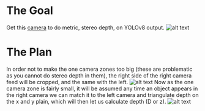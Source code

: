 # The Goal
Get this [camera](https://www.amazon.com/gp/product/B07R8LQKV4/ref=ppx_od_dt_b_asin_title_s00?ie=UTF8&psc=1) to do metric, stereo depth, on YOLOv8 output.
![alt text](https://github.com/JoshuaChick/Yolov8StereoDepth/blob/main/ReadMeImages/stereocam.jpg?raw=true)

# The Plan
In order not to make the one camera zones too big (these are problematic as you cannot do stereo depth in them), the right side of the right camera feed will be cropped, and the same with the left.
![alt text](https://github.com/JoshuaChick/Yolov8StereoDepth/blob/main/ReadMeImages/ThePlanDiagram.png?raw=true)
Now as the one camera zone is fairly small, it will be assumed any time an object appears in the right camera we can match it to the left camera and triangulate depth on the x and y plain, which will then let us calculate depth (D or z).
![alt text](https://github.com/JoshuaChick/Yolov8StereoDepth/blob/main/ReadMeImages/stereoDepthMaths.png?raw=true)

